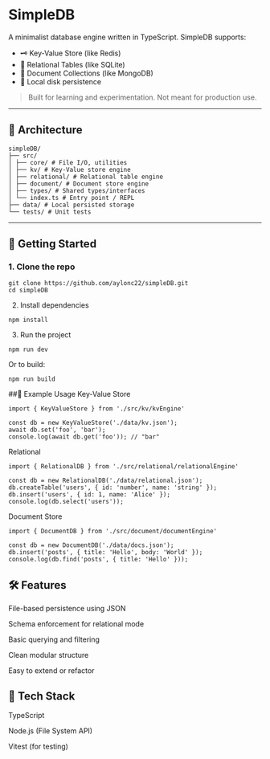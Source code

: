 # SimpleDB

A minimalist database engine written in TypeScript. SimpleDB supports:

- 🗝️ Key-Value Store (like Redis)
- 🧮 Relational Tables (like SQLite)
- 📄 Document Collections (like MongoDB)
- 💾 Local disk persistence

> Built for learning and experimentation. Not meant for production use.

---

## 🧱 Architecture

```
simpleDB/
├── src/
│ ├── core/ # File I/O, utilities
│ ├── kv/ # Key-Value store engine
│ ├── relational/ # Relational table engine
│ ├── document/ # Document store engine
│ ├── types/ # Shared types/interfaces
│ └── index.ts # Entry point / REPL
├── data/ # Local persisted storage
└── tests/ # Unit tests
```

---

## 🚀 Getting Started

### 1. Clone the repo

```
git clone https://github.com/aylonc22/simpleDB.git
cd simpleDB
```
2. Install dependencies
```
npm install
```
3. Run the project
```
npm run dev
```
Or to build:

```
npm run build
```
##🧪 Example Usage
Key-Value Store
```
import { KeyValueStore } from './src/kv/kvEngine'

const db = new KeyValueStore('./data/kv.json');
await db.set('foo', 'bar');
console.log(await db.get('foo')); // "bar"
```
Relational
```
import { RelationalDB } from './src/relational/relationalEngine'

const db = new RelationalDB('./data/relational.json');
db.createTable('users', { id: 'number', name: 'string' });
db.insert('users', { id: 1, name: 'Alice' });
console.log(db.select('users'));
```
Document Store
```
import { DocumentDB } from './src/document/documentEngine'

const db = new DocumentDB('./data/docs.json');
db.insert('posts', { title: 'Hello', body: 'World' });
console.log(db.find('posts', { title: 'Hello' }));
```
## 🛠 Features
File-based persistence using JSON

Schema enforcement for relational mode

Basic querying and filtering

Clean modular structure

Easy to extend or refactor

## 🧰 Tech Stack
TypeScript

Node.js (File System API)

Vitest (for testing)
